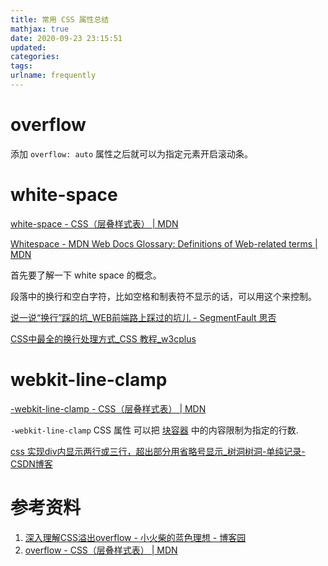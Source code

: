 ```yaml
---
title: 常用 CSS 属性总结
mathjax: true
date: 2020-09-23 23:15:51
updated:
categories:
tags:
urlname: frequently
---
```




<!-- more -->





# overflow

添加 `overflow: auto` 属性之后就可以为指定元素开启滚动条。



# white-space

[white-space - CSS（层叠样式表） | MDN](https://developer.mozilla.org/zh-CN/docs/Web/CSS/white-space)

[Whitespace - MDN Web Docs Glossary: Definitions of Web-related terms | MDN](https://developer.mozilla.org/en-US/docs/Glossary/whitespace)

首先要了解一下 white space 的概念。

段落中的换行和空白字符，比如空格和制表符不显示的话，可以用这个来控制。



[说一说“换行”踩的坑_WEB前端路上踩过的坑儿 - SegmentFault 思否](https://segmentfault.com/a/1190000003936301)

[CSS中最全的换行处理方式_CSS 教程_w3cplus](https://www.w3cplus.com/css/where-lines-break-is-complicated-heres-all-the-related-css-and-html.html)





# webkit-line-clamp

[-webkit-line-clamp - CSS（层叠样式表） | MDN](https://developer.mozilla.org/zh-CN/docs/Web/CSS/-webkit-line-clamp)

`-webkit-line-clamp` CSS 属性 可以把 [块容器](https://developer.mozilla.org/en-US/docs/Glossary/块容器) 中的内容限制为指定的行数.

[css 实现div内显示两行或三行，超出部分用省略号显示_树洞树洞-单纯记录-CSDN博客](https://blog.csdn.net/NN_nan/article/details/55045562)





# 参考资料

1. [深入理解CSS溢出overflow - 小火柴的蓝色理想 - 博客园](https://www.cnblogs.com/xiaohuochai/p/5289653.html)
2. [overflow - CSS（层叠样式表） | MDN](https://developer.mozilla.org/zh-CN/docs/Web/CSS/overflow)

